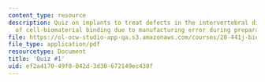 ```yaml
---
content_type: resource
description: Quiz on implants to treat defects in the intervertebral disc and loss
  of cell-biomaterial binding due to manufacturing error during preparation of biomaterial.
file: https://ol-ocw-studio-app-qa.s3.amazonaws.com/courses/20-441j-biomaterials-tissue-interactions-fall-2009/ef2a417049f0042d3d30672149ec438f_MIT20_441JF09_quiz1.pdf
file_type: application/pdf
resourcetype: Document
title: 'Quiz #1'
uid: ef2a4170-49f0-042d-3d30-672149ec438f
---
```

